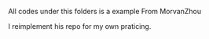 
All codes under this folders is a example From MorvanZhou

I reimplement his repo for my own praticing.
